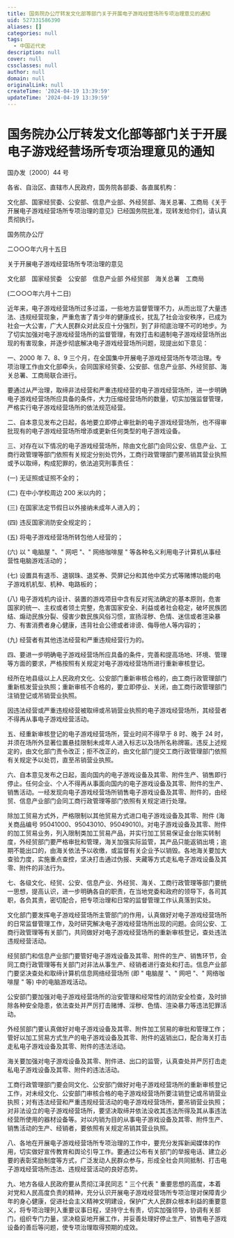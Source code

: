 ```yaml
---
title: 国务院办公厅转发文化部等部门关于开展电子游戏经营场所专项治理意见的通知
uid: 527331586390
aliases: []
categories: null
tags:
  - 中国近代史
description: null
cover: null
cssclasses: null
author: null
domain: null
originalLink: null
createTime: '2024-04-19 13:39:59'
updateTime: '2024-04-19 13:39:59'
---
```


# 国务院办公厅转发文化部等部门关于开展电子游戏经营场所专项治理意见的通知

国办发〔2000〕44 号　　

各省、自治区、直辖市人民政府，国务院各部委、各直属机构：

文化部、国家经贸委、公安部、信息产业部、外经贸部、海关总署、工商局《关于开展电子游戏经营场所专项治理的意见》已经国务院批准，现转发给你们，请认真贯彻执行。

国务院办公厅　　　　　　　　　

二○○○年六月十五日　　　

关于开展电子游戏经营场所专项治理的意见

文化部　国家经贸委　公安部　信息产业部 外经贸部　海关总署　工商局

(二○○○年六月十二日)

近年来，电子游戏经营场所过多过滥，一些地方监督管理不力，从而出现了大量违法、违规经营现象，严重危害了青少年的健康成长，扰乱了社会治安秩序，已成为社会一大公害，广大人民群众对此反应十分强烈，到了非彻底治理不可的地步。为了切实加强对电子游戏经营场所的监督管理，有效打击和遏制电子游戏经营场所出现的有害现象，并逐步彻底解决电子游戏经营场所问题，现提出如下意见：

一、2000 年 7、8、9 三个月，在全国集中开展电子游戏经营场所专项治理。专项治理工作由文化部牵头，会同国家经贸委、公安部、信息产业部、外经贸部、海关总署、工商局联合进行。

要通过从严治理，取缔非法经营和严重违规经营的电子游戏经营场所，进一步明确电子游戏经营场所应具备的条件，大力压缩经营场所的数量，切实加强监督管理，严格实行电子游戏经营场所的依法规范经营。

二、自本意见发布之日起，各地要立即停止审批新的电子游戏经营场所，也不得审批现有的电子游戏经营场所增添或更新任何类型的电子游戏设备。

三、对存在以下情况的电子游戏经营场所，除由文化部门会同公安、信息产业、工商行政管理等部门依照有关规定分别处罚外，工商行政管理部门要吊销其营业执照或予以取缔，构成犯罪的，依法追究刑事责任：

(一) 无证照或证照不全的；

(二) 在中小学校周边 200 米以内的；

(三) 在国家法定节假日以外接纳未成年人进入的；

(四) 违反国家消防安全规定的；

(五) 将电子游戏经营场所转包他人经营的；

(六) 以 " 电脑屋 "、" 网吧 "、" 网络咖啡屋 " 等各种名义利用电子计算机从事经营性电脑游戏活动的；

(七) 设置具有退币、退钢珠、退奖券、荧屏记分和其他中奖方式等赌博功能的电子游戏机机型、机种、电路板的；

(八) 电子游戏机内设计、装置的游戏项目中含有反对宪法确定的基本原则，危害国家的统一、主权或者领土完整，危害国家安全、利益或者社会稳定，破坏民族团结、煽动民族分裂、侵害少数民族风俗习惯，宣扬淫秽、色情、迷信或者渲染暴力、有害消费者身心健康，违背社会公德或者诽谤、侮辱他人等内容的；

(九) 经营者有其他违法经营和严重违规经营行为的。

四、要进一步明确电子游戏经营场所应具备的条件，完善和提高场地、环境、管理等方面的要求，严格按照有关规定对电子游戏经营场所进行重新审核登记。

经所在地县级以上人民政府文化、公安部门重新审核合格的，由工商行政管理部门重新核发营业执照；重新审核不合格的，要立即停业、关闭，由工商行政管理部门注销登记或吊销营业执照。

因违法经营或严重违规经营被取缔或吊销营业执照的电子游戏经营场所，其经营者不得再从事电子游戏经营活动。

五、经重新审核登记的电子游戏经营场所，营业时间不得早于 8 时、晚于 24 时，并须在场所外显著位置悬挂限制未成年人进入标志以及场所名称牌匾。违反上述规定的，由文化部门责令改正；拒不改正的，由文化部门提交工商行政管理部门依照有关规定予以处罚，直至吊销营业执照。

六、自本意见发布之日起，面向国内的电子游戏设备及其零、附件生产、销售即行停止。任何企业、个人不得再从事面向国内的电子游戏设备及其零、附件的生产、销售活动。一经发现向电子游戏经营场所销售电子游戏设备及其零、附件的，由经贸、信息产业部门会同工商行政管理等部门依照有关规定进行处理。

除加工贸易方式外，严格限制以其他贸易方式进口电子游戏设备及其零、附件 (海关商品编号 95041000、95043010、95049010)。对电子游戏设备及其零、附件的加工贸易业务，列入限制类加工贸易产品，并实行加工贸易保证金台账实转制度，外经贸部门要严格审批和管理，海关加强实际监管，其产品只能返销出境；逾期不能出口的，由海关依法予以收缴，或监督有关企业予以销毁。各地海关要加大查验力度，实施重点查控，坚决打击通过伪报、夹藏等方式走私电子游戏设备及其零、附件的非法行为。

七、各级文化、经贸、公安、信息产业、外经贸、海关、工商行政管理等部门要统一思想，提高认识，进一步明确各自的职责，在当地党委和政府的领导下，各司其职，各负其责，密切配合，把专项治理和日常的监督管理工作认真落到实处。

文化部门要发挥电子游戏经营场所主管部门的作用，认真做好对电子游戏经营场所的日常监督管理工作，及时研究解决电子游戏经营场所出现的问题。会同公安、工商行政管理等有关部门，共同做好对电子游戏经营场所的重新审核登记，查处违法违规经营活动。

经贸部门和信息产业部门要管好电子游戏设备及其零、附件的生产、销售环节，会同工商行政管理等有关部门对非法从事生产、经销者进行查处和打击。信息产业部门要坚决查处和取缔计算机信息网络经营场所 (即 " 电脑屋 "、" 网吧 "、" 网络咖啡屋 " 等) 中的电脑游戏活动。

公安部门要加强对电子游戏经营场所的治安管理和经常性的消防安全检查，及时排除各种安全隐患，依法查处并严厉打击赌博、淫秽、色情、渲染暴力等违法犯罪活动。

外经贸部门要认真做好对电子游戏设备及其零、附件加工贸易的审批和管理工作；管好以加工贸易方式生产的电子游戏设备及其零、附件的返销出口，配合海关打击走私电子游戏设备及其零、附件的违法活动。

海关要加强对电子游戏设备及其零、附件进、出口的监管，认真查处并严厉打击走私电子游戏设备及其零、附件的违法活动。

工商行政管理部门要会同文化、公安部门做好对电子游戏经营场所的重新审核登记工作，对未经文化、公安部门审核合格的电子游戏经营场所要注销登记或吊销营业执照；对有违法经营和严重违规经营活动的电子游戏经营场所，要吊销营业执照；对非法设立的电子游戏经营场所，要坚决取缔并依法没收其违法所得及其从事违法经营所使用的器材设备等。对以内销为目的从事电子游戏设备及其零、附件生产、销售活动的生产、经销者，要依照有关规定吊销其营业执照。

八、各地在开展电子游戏经营场所专项治理的工作中，要充分发挥新闻媒体的作用，切实做好宣传教育和舆论引导工作。要通过公布有关部门的举报电话、建立必要的表彰奖励制度等方式，广泛发动人民群众参与，形成全社会共同抵制、打击电子游戏经营场所违法、违规经营活动的良好态势。

九、地方各级人民政府要从贯彻江泽民同志 " 三个代表 " 重要思想的高度，本着对党和人民高度负责的精神，充分认识开展电子游戏经营场所专项治理对保障青少年的身心健康，促进社会主义精神文明建设，保护广大人民群众根本利益的重要意义，将专项治理列入重要议事日程，坚持守土有责，切实加强领导，协调有关部门，组织专门力量，坚决稳妥地开展工作，并妥善处理好停止生产、销售电子游戏设备的善后等问题，使专项治理取得预期的成效。
